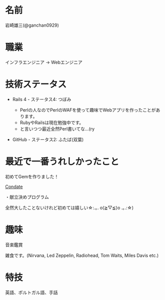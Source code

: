# 名前

岩崎雄三(@ganchan0929)

# 職業

インフラエンジニア → Webエンジニア

# 技術ステータス

* Rails 4 - ステータス4: つぼみ
  - Perlの人なのでPerlのWAFを使って趣味でWebアプリを作ったことがあります。
  - RubyやRailsは現在勉強中です。
  - と言いつつ最近全然Perl書いてな…(ry

* GitHub - ステータス2: ふたば(双葉)

# 最近で一番うれしかったこと

初めてGemを作りました！

[Condate](https://github.com/yuzoiwasaki/condate)

・献立決めプログラム

全然大したことないけれど初めては嬉しい☆:.｡. o(≧▽≦)o .｡.:☆)

# 趣味

音楽鑑賞

雑食です。(Nirvana, Led Zeppelin, Radiohead, Tom Waits, Miles Davis etc.) 

# 特技

英語、ポルトガル語、手話
